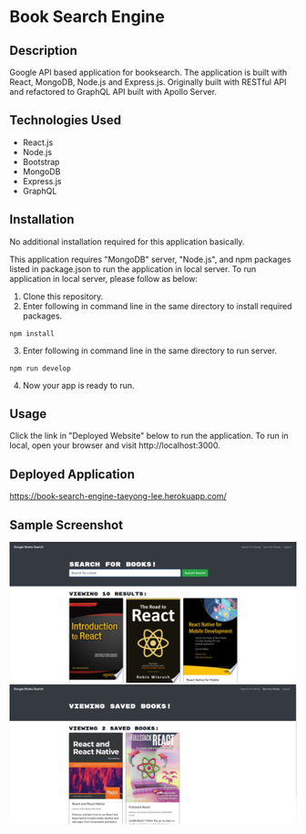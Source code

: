 # Book Search Engine

## Description
Google API based application for booksearch. The application is built with React, MongoDB, Node.js and Express.js. Originally built with RESTful API and refactored to GraphQL API built with Apollo Server.

## Technologies Used
* React.js
* Node.js
* Bootstrap
* MongoDB
* Express.js
* GraphQL

## Installation
No additional installation required for this application basically. 

This application requires "MongoDB" server, "Node.js", and npm packages listed in package.json to run the application in local server. To run application in local server, please follow as below:
1. Clone this repository.
2. Enter following in command line in the same directory to install required packages.
```
npm install
```
3. Enter following in command line in the same directory to run server.
```
npm run develop
```
4. Now your app is ready to run. 

## Usage
Click the link in "Deployed Website" below to run the application.
To run in local, open your browser and visit http://localhost:3000.

## Deployed Application
https://book-search-engine-taeyong-lee.herokuapp.com/

## Sample Screenshot
![sample](https://github.com/d104601/book-search-engine/blob/main/screenshot1.jpg)
![sample](https://github.com/d104601/book-search-engine/blob/main/screenshot2.jpg)
